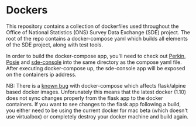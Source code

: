 # Dockers

This repository contains a collection of dockerfiles used throughout the Office of National Statistics (ONS) Survey Data Exchange (SDE) project. The root of the repo contains a docker-compose yaml which builds all elements of the SDE project, along with test tools.

In order to build the docker-compose app, you'll need to check out [Perkin](https://github.com/ONSdigital/perkin), [Posie](https://github.com/ONSdigital/posie) and [sde-console](https://github.com/ONSdigital/sde-console) into the same directory as the compose yaml file. After executing docker-compose up, the sde-console app will be exposed on the containers ip address.

NB: There is a [known bug](https://github.com/docker/machine/issues/3222) with docker-compose which affects flask/alpine based docker images. Unforunately this means that the latest docker (1.10) does not sync changes properly from the flask app to the docker containers. If you want to see changes to the flask app following a build, you either need to be using the current docker for mac beta (which doesn't use virtualbox) or completely destroy your docker machine and build again.